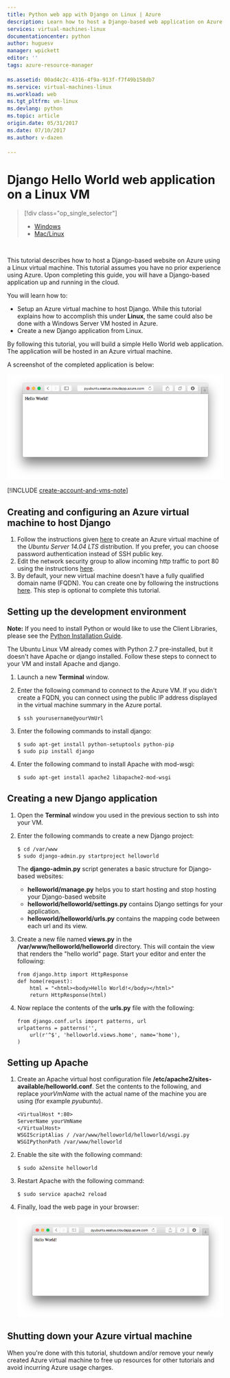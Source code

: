 ```yaml
---
title: Python web app with Django on Linux | Azure
description: Learn how to host a Django-based web application on Azure using a Linux virtual machine.
services: virtual-machines-linux
documentationcenter: python
author: huguesv
manager: wpickett
editor: ''
tags: azure-resource-manager

ms.assetid: 00ad4c2c-4316-4f9a-913f-f7f49b158db7
ms.service: virtual-machines-linux
ms.workload: web
ms.tgt_pltfrm: vm-linux
ms.devlang: python
ms.topic: article
origin.date: 05/31/2017
ms.date: 07/10/2017
ms.author: v-dazen

---
```

# Django Hello World web application on a Linux VM
> [!div class="op_single_selector"]
> * [Windows](../windows/classic/python-django-web-app.md?toc=%2fvirtual-machines%2fwindows%2fclassic%2ftoc.json)
> * [Mac/Linux](../windows/classic/python-django-web-app.md?toc=%2fvirtual-machines%2flinux%2ftoc.json)
> 
> 

<br>

This tutorial describes how to host a Django-based website on Azure using a Linux virtual machine. This tutorial assumes you have no prior experience using Azure. Upon completing this guide, you will have a Django-based application up and running in the cloud.

You will learn how to:

* Setup an Azure virtual machine to host Django. While this tutorial explains how to accomplish this under **Linux**, the same could also be done with a Windows Server VM hosted in Azure. 
* Create a new Django application from Linux.

By following this tutorial, you will build a simple Hello World web application. The application will be hosted in an Azure virtual machine.

A screenshot of the completed application is below:

![A browser window displaying the hello world page on Azure](./media/python-django-web-app/mac-linux-django-helloworld-browser.png)

[!INCLUDE [create-account-and-vms-note](../../../includes/create-account-and-vms-note.md)]

## Creating and configuring an Azure virtual machine to host Django
1. Follow the instructions given [here](quick-create-portal.md?toc=%2fvirtual-machines%2flinux%2ftoc.json) to create an Azure virtual machine of the *Ubuntu Server 14.04 LTS* distribution.  If you prefer, you can choose password authentication instead of SSH public key.
2. Edit the network security group to allow incoming http traffic to port 80 using the instructions [here](../../virtual-network/virtual-networks-create-nsg-arm-pportal.md).
3. By default, your new virtual machine doesn't have a fully qualified domain name (FQDN).  You can create one by following the instructions [here](../windows/portal-create-fqdn.md?toc=%2fvirtual-machines%2flinux%2ftoc.json).  This step is optional to complete this tutorial.

## <a id="setup"> </a>Setting up the development environment
**Note:** If you need to install Python or would like to use the Client Libraries, please see the [Python Installation Guide](../../python-how-to-install.md).

The Ubuntu Linux VM already comes with Python 2.7 pre-installed, but it doesn't have Apache or django installed.  Follow these steps to connect to your VM and install Apache and django.

1. Launch a new **Terminal** window.
2. Enter the following command to connect to the Azure VM.  If you didn't create a FQDN, you can connect using the public IP address displayed in the virtual machine summary in the Azure  portal.

       $ ssh yourusername@yourVmUrl
3. Enter the following commands to install django:

       $ sudo apt-get install python-setuptools python-pip
       $ sudo pip install django
4. Enter the following command to install Apache with mod-wsgi:

       $ sudo apt-get install apache2 libapache2-mod-wsgi

## Creating a new Django application
1. Open the **Terminal** window you used in the previous section to ssh into your VM.
2. Enter the following commands to create a new Django project:

       $ cd /var/www
       $ sudo django-admin.py startproject helloworld

   The **django-admin.py** script generates a basic structure for Django-based websites:

   * **helloworld/manage.py** helps you to start hosting and stop hosting your Django-based website
   * **helloworld/helloworld/settings.py** contains Django settings for your application.
   * **helloworld/helloworld/urls.py** contains the mapping code between each url and its view.
3. Create a new file named **views.py** in the **/var/www/helloworld/helloworld** directory. This will contain the view that renders the "hello world" page. Start your editor and enter the following:

       from django.http import HttpResponse
       def home(request):
           html = "<html><body>Hello World!</body></html>"
           return HttpResponse(html)
4. Now replace the contents of the **urls.py** file with the following:

       from django.conf.urls import patterns, url
       urlpatterns = patterns('',
           url(r'^$', 'helloworld.views.home', name='home'),
       )

## Setting up Apache
1. Create an Apache virtual host configuration file **/etc/apache2/sites-available/helloworld.conf**. Set the contents to the following, and replace *yourVmName* with the actual name of the machine you are using (for example *pyubuntu*).

       <VirtualHost *:80>
       ServerName yourVmName
       </VirtualHost>
       WSGIScriptAlias / /var/www/helloworld/helloworld/wsgi.py
       WSGIPythonPath /var/www/helloworld
2. Enable the site with the following command:

       $ sudo a2ensite helloworld
3. Restart Apache with the following command:

       $ sudo service apache2 reload
4. Finally, load the web page in your browser:

   ![A browser window displaying the hello world page on Azure](./media/python-django-web-app/mac-linux-django-helloworld-browser.png)

## Shutting down your Azure virtual machine
When you're done with this tutorial, shutdown and/or remove your newly created Azure virtual machine to free up resources for other tutorials and avoid incurring Azure usage charges.
